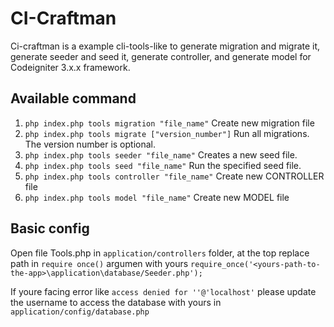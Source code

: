 # CI-Craftman
Ci-craftman is a example cli-tools-like to generate migration and migrate it, generate seeder and seed it, generate controller, and generate model for Codeigniter 3.x.x framework.

## Available command
1. `php index.php tools migration "file_name"`         Create new migration file
2. `php index.php tools migrate ["version_number"]`    Run all migrations. The version number is optional.
3. `php index.php tools seeder "file_name"`            Creates a new seed file.
4. `php index.php tools seed "file_name"`              Run the specified seed file.
5. `php index.php tools controller "file_name"`        Create new CONTROLLER file
6. `php index.php tools model "file_name"`             Create new MODEL file

## Basic config
Open file Tools.php in `application/controllers` folder, at the top replace path in `require once()` argumen with yours `require_once('<yours-path-to-the-app>\application\database/Seeder.php');`

If youre facing error like `access denied for ''@'localhost'` please update the username to access the database with yours in `application/config/database.php`